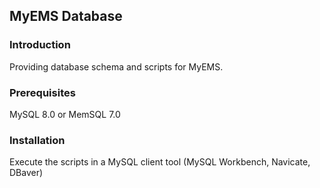 ## MyEMS Database

### Introduction
Providing database schema and scripts for MyEMS.


### Prerequisites
MySQL 8.0 or MemSQL 7.0


### Installation
Execute  the scripts in a MySQL client tool (MySQL Workbench, Navicate, DBaver)
